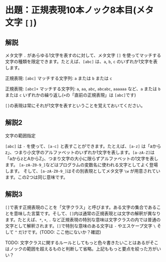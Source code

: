 # 出題：正規表現10本ノック8本目(メタ文字 `[]`)

## 解説

メタ文字 `.` があらゆる1文字を表すのに対して、メタ文字 `[]` を使ってマッチする文字の種類を限定できます。たとえば、`[abc]` は、`a`, `b`, `c` のいずれか1文字を表します。

正規表現: `[abc]`
マッチする文字列: `a` または `b` または `c`

正規表現: `[abc]+`
マッチする文字列: `a`, `aa`, `abc`, `abcabc`, `aaaaaa` など、`a` または `b` または `c` いずれかの繰り返し(`+`の「直前の正規表現」は `[abc]`です)

`[]`の表現は常にそれが1文字を表すということを覚えておいてください。

## 解説2

文字の範囲指定

`[abc]` は `-` を使って、`[a-c]` と表すことができます。たとえば、`[a-z]` は「aからz」、つまり小文字のアルファベットのいずれか1文字を表します。`[a-zA-Z]`は「aからzとAからZ」、つまり文字の大小に限らずアルファベットの1文字を表します。
`[a-zA-Z0-9_]`などはプログラムの変数名に使われる文字としてよく登場します。
そして、`[a-zA-Z0-9_]`はその別表現としてメタ文字 `\w` が用意されています。この2つは同じ意味です。

## 解説3

`[]`で表す正規表現のことを「文字クラス」と呼びます。ある文字の集合であることを意味した言葉です。そして、`[]`内は通常の正規表現とは文字の解釈が異なります。たとえば、`*`, `+`, `.` など正規表現の特別な意味は文字クラスの内では普通の文字として解釈されます。`[]`で特別な意味のある文字は `-` やエスケープ文字 `\` そして `^` だけです。(TODO: ここ他にないか？確認)


TODO: 文字クラスに関するルールとしてもっと色々書きたいことはあるがそこはノックの範囲を超えるものと判断して省略。上記ももっと要点を絞った方がいい？
